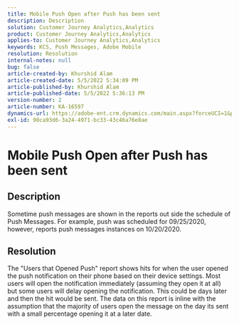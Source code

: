```yaml
---
title: Mobile Push Open after Push has been sent
description: Description
solution: Customer Journey Analytics,Analytics
product: Customer Journey Analytics,Analytics
applies-to: Customer Journey Analytics,Analytics
keywords: KCS, Push Messages, Adobe Mobile
resolution: Resolution
internal-notes: null
bug: false
article-created-by: Khurshid Alam
article-created-date: 5/5/2022 5:34:09 PM
article-published-by: Khurshid Alam
article-published-date: 5/5/2022 5:36:13 PM
version-number: 2
article-number: KA-16597
dynamics-url: https://adobe-ent.crm.dynamics.com/main.aspx?forceUCI=1&pagetype=entityrecord&etn=knowledgearticle&id=bdc65f8c-99cc-ec11-a7b5-6045bd00dbbc
exl-id: 90ca93d6-3a24-4971-bc33-43c46a76e8ae
---
```

# Mobile Push Open after Push has been sent

## Description


Sometime push messages are shown in the reports out side the schedule of Push Messages. For example, push was scheduled for 09/25/2020, however, reports push messages instances on 10/20/2020.


## Resolution


The "Users that Opened Push" report shows hits for when the user opened the push notification on their phone based on their device settings. Most users will open the notification immediately (assuming they open it at all) but some users will delay opening the notification. This could be days later and then the hit would be sent. The data on this report is inline with the assumption that the majority of users open the message on the day its sent with a small percentage opening it at a later date.
